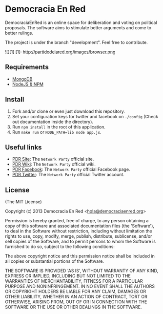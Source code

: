 # Democracia En Red
DemocraciaEnRed is an online space for deliberation and voting on political proposals. The software aims to stimulate better arguments and come to better rulings.

The project is under the branch "development". Feel free to contribute.

![][1]
[1]: http://partidodelared.org/images/browser.png

## Requirements
* [MongoDB](http://www.mongodb.org/downloads)
* [NodeJS & NPM](http://nodejs.org/download)

## Install
1. Fork and/or clone or even just download this repository.
2. Set your configuration keys for twitter and facebook on `./config` (Check out documentation inside the directory).
3. Run `npm install` in the root of this application.
4. Run `make run` or `NODE_PATH=lib node app.js`.

## Useful links

* [PDR Site](http://partidodelared.org): The `Network Party` official site.
* [PDR Wiki](http://wiki.partidodelared.org): The `Network Party` official wiki.
* [PDR Facebook](http://facebook.com/partidodelared): The `Network Party` official Facebook page.
* [PDR Twitter](http://twitter.com/partidodelared): The `Network Party` official Twitter account.

## License 

(The MIT License)

Copyright (c) 2013 Democracia En Red &lt;hola@democraciaenred.org&gt;

Permission is hereby granted, free of charge, to any person obtaining
a copy of this software and associated documentation files (the
'Software'), to deal in the Software without restriction, including
without limitation the rights to use, copy, modify, merge, publish,
distribute, sublicense, and/or sell copies of the Software, and to
permit persons to whom the Software is furnished to do so, subject to
the following conditions:

The above copyright notice and this permission notice shall be
included in all copies or substantial portions of the Software.

THE SOFTWARE IS PROVIDED 'AS IS', WITHOUT WARRANTY OF ANY KIND,
EXPRESS OR IMPLIED, INCLUDING BUT NOT LIMITED TO THE WARRANTIES OF
MERCHANTABILITY, FITNESS FOR A PARTICULAR PURPOSE AND NONINFRINGEMENT.
IN NO EVENT SHALL THE AUTHORS OR COPYRIGHT HOLDERS BE LIABLE FOR ANY
CLAIM, DAMAGES OR OTHER LIABILITY, WHETHER IN AN ACTION OF CONTRACT,
TORT OR OTHERWISE, ARISING FROM, OUT OF OR IN CONNECTION WITH THE
SOFTWARE OR THE USE OR OTHER DEALINGS IN THE SOFTWARE.
